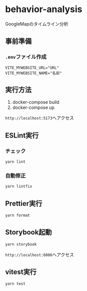 # behavior-analysis

GoogleMapのタイムライン分析

## 事前準備

### `.env`ファイル作成

```
VITE_MYWEBSITE_URL="URL"
VITE_MYWEBSITE_NAME="名前"
```

## 実行方法

1. docker-compose build
2. docker-compose up

`http://localhost:5173`へアクセス

## ESLint実行

### チェック

```sh
yarn lint
```

### 自動修正

```sh
yarn lintfix
```

## Prettier実行

```sh
yarn format
```

## Storybook起動

```sh
yarn storybook
```

`http://localhost:6006`へアクセス

## vitest実行

```sh
yarn test
```
